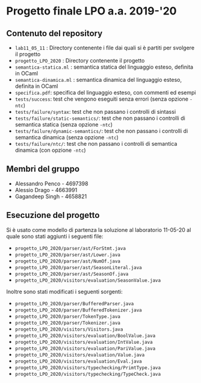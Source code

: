 # Progetto finale LPO a.a. 2019-'20

## Contenuto del repository

* `lab11_05_11` : Directory contenente i file dai quali si è partiti per svolgere il progetto
* `progetto_LPO_2020` : Directory contenente il progetto
* `semantica-statica.ml` : semantica statica del linguaggio esteso, definita in OCaml
* `semantica-dinamica.ml` : semantica dinamica del linguaggio esteso, definita in OCaml
* `specifica.pdf`: specifica del linguaggio esteso, con commenti ed esempi
* `tests/success`: test che vengono eseguiti senza errori (senza opzione `-ntc`)
* `tests/failure/syntax`: test che non passano i controlli di sintassi 
* `tests/failure/static-semantics/`: test che non passano i controlli di semantica statica (senza opzione `-ntc`)
* `tests/failure/dynamic-semantics/`: test che non passano i controlli di semantica dinamica (senza opzione `-ntc`)
* `tests/failure/ntc/`: test che non passano i controlli di semantica dinamica (con opzione `-ntc`)

## Membri del gruppo

* Alessandro Penco - 4697398
* Alessio Drago - 4663991
* Gagandeep Singh - 4658821

## Esecuzione del progetto

Si è usato come modello di partenza la soluzione al laboratorio 11-05-20 al quale sono stati aggiunti i seguenti file:
* `progetto_LPO_2020/parser/ast/ForStmt.java`
* `progetto_LPO_2020/parser/ast/Lower.java`
* `progetto_LPO_2020/parser/ast/NumOf.java`
* `progetto_LPO_2020/parser/ast/SeasonLiteral.java`
* `progetto_LPO_2020/parser/ast/SeasonOf.java`
* `progetto_LPO_2020/visitors/evaluation/SeasonValue.java`

Inoltre sono stati modificati i seguenti sorgenti:
* `progetto_LPO_2020/parser/BufferedParser.java`
* `progetto_LPO_2020/parser/BufferedTokenizer.java`
* `progetto_LPO_2020/parser/TokenType.java`
* `progetto_LPO_2020/parser/Tokenizer.java`
* `progetto_LPO_2020/visitors/Visitors.java`
* `progetto_LPO_2020/visitors/evaluation/BoolValue.java`
* `progetto_LPO_2020/visitors/evaluation/IntValue.java`
* `progetto_LPO_2020/visitors/evaluation/PariValue.java`
* `progetto_LPO_2020/visitors/evaluation/Value.java`
* `progetto_LPO_2020/visitors/evaluation/Eval.java`
* `progetto_LPO_2020/visitors/typechecking/PrimtType.java`
* `progetto_LPO_2020/visitors/typechecking/TypeCheck.java`
